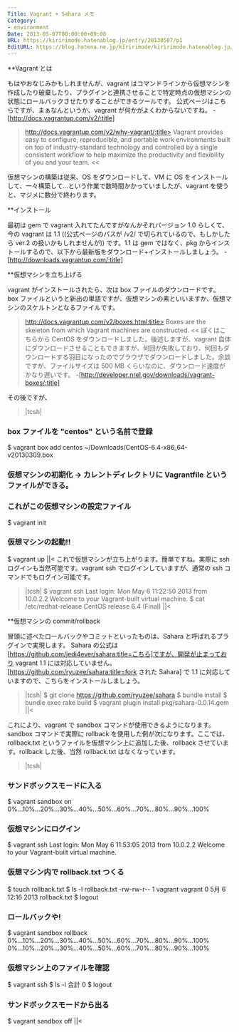 ```yaml
---
Title: Vagrant + Sahara メモ
Category:
- environment
Date: 2013-05-07T00:00:00+09:00
URL: https://kiririmode.hatenablog.jp/entry/20130507/p1
EditURL: https://blog.hatena.ne.jp/kiririmode/kiririmode.hatenablog.jp/atom/entry/8454420450078209748
---
```


**Vagrant とは

もはやおなじみかもしれませんが、vagrant はコマンドラインから仮想マシンを作成したり破棄したり、プラグインと連携させることで特定時点の仮想マシンの状態にロールバックさせたりすることができるツールです。
公式ページはこちらですが、まぁなんというか、vagrant が何かがよくわからないですね。
-[http://docs.vagrantup.com/v2/:title]
>http://docs.vagrantup.com/v2/why-vagrant/:title>
Vagrant provides easy to configure, reproducible, and portable work environments built on top of industry-standard technology and controlled by a single consistent workflow to help maximize the productivity and flexibility of you and your team.
<<

仮想マシンの構築は従来、OS をダウンロードして、VM に OS をインストールして、一々構築して…という作業で数時間かかっていましたが、vagrant を使うと、マジメに数分で終わります。

**インストール

最初は gem で vagrant 入れてたんですがなんかそれバージョン 1.0 らしくて、今の vagrant は 1.1 ((公式ページのパスが /v2/ で切られているので、もしかしたら ver.2 の扱いかもしれませんが)) です。1.1 は gem ではなく、pkg からインストールするので、以下から最新版をダウンロード+インストールしましょう。
-[http://downloads.vagrantup.com/:title]

**仮想マシンを立ち上げる

vagrant がインストールされたら、次は box ファイルのダウンロードです。
box ファイルというと新出の単語ですが、仮想マシンの素といいますか、仮想マシンのスケルトンとなるファイルです。
>http://docs.vagrantup.com/v2/boxes.html:title>
Boxes are the skeleton from which Vagrant machines are constructed.
<<
ぼくはこちらから CentOS をダウンロードしました。後述しますが、vagrant 自体にダウンロードさせることもできますが、何回か失敗しており、何回もダウンロードする羽目になったのでブラウザでダウンロードしました。余談ですが、ファイルサイズは 500 MB くらいなのに、ダウンロード速度がかなり遅いです。
-[http://developer.nrel.gov/downloads/vagrant-boxes/:title]


その後ですが、
>|tcsh|
### box ファイルを "centos" という名前で登録
$ vagrant box add centos ~/Downloads/CentOS-6.4-x86_64-v20130309.box

### 仮想マシンの初期化 -> カレントディレクトリに Vagrantfile というファイルができる。
### これがこの仮想マシンの設定ファイル
$ vagrant init

### 仮想マシンの起動!!
$ vagrant up
||<
これで仮想マシンが立ち上がります。簡単ですね。実際に ssh ログインも当然可能です。vagrant ssh でログインしていますが、通常の ssh コマンドでもログイン可能です。
>|tcsh|
$ vagrant ssh
Last login: Mon May  6 11:22:50 2013 from 10.0.2.2
Welcome to your Vagrant-built virtual machine.
$ cat /etc/redhat-release
CentOS release 6.4 (Final)
||<

**仮想マシンの commit/rollback

冒頭に述べたロールバックやコミットといったものは、Sahara と呼ばれるプラグインで実現します。
Sahara の公式は[https://github.com/jedi4ever/sahara:title=こちら]ですが、開発が止まっており vagrant 1.1 には対応していません。[https://github.com/ryuzee/sahara:title=fork された Sahara] で 1.1 に対応していますので、こちらをインストールしましょう。
>|tcsh|
$ git clone https://github.com/ryuzee/sahara
$ bundle install
$ bundle exec rake build
$ vagrant plugin install pkg/sahara-0.0.14.gem
||<

これにより、vagrant で sandbox コマンドが使用できるようになります。
sandbox コマンドで実際に rollback を使用した例が次になります。ここでは、rollback.txt というファイルを仮想マシン上に追加した後、rollback させています。rollback した後、当然 rollback.txt はなくなっています。
>|tcsh|
### サンドボックスモードに入る
$ vagrant sandbox on
0%...10%...20%...30%...40%...50%...60%...70%...80%...90%...100%

### 仮想マシンにログイン
$ vagrant ssh
Last login: Mon May  6 11:53:05 2013 from 10.0.2.2
Welcome to your Vagrant-built virtual machine.

### 仮想マシン内で rollback.txt つくる
$ touch rollback.txt
$ ls -l rollback.txt
-rw-rw-r-- 1 vagrant vagrant 0  5月  6 12:16 2013 rollback.txt
$ logout

### ロールバックや!
$ vagrant sandbox rollback
0%...10%...20%...30%...40%...50%...60%...70%...80%...90%...100%
0%...10%...20%...30%...40%...50%...60%...70%...80%...90%...100%

### 仮想マシン上のファイルを確認
$ vagrant ssh
$ ls -l
合計 0
$ logout

### サンドボックスモードから出る
$ vagrant sandbox off
||<
